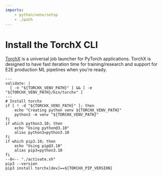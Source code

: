```yaml
---
imports:
    - python/venv/setup
    - ./path
---
```


# Install the TorchX CLI

[TorchX](https://pytorch.org/torchx/latest/) is a universal job
launcher for PyTorch applications. TorchX is designed to have fast
iteration time for training/research and support for E2E production ML
pipelines when you’re ready.


```shell
---
validate: |
  [ -n "${TORCHX_VENV_PATH}" ] && [ -e "${TORCHX_VENV_PATH}/bin/torchx" ]
---
# Install torchx
if [ ! -d "${TORCHX_VENV_PATH}" ]; then
    echo "Creating python venv ${TORCHX_VENV_PATH}"
    python3 -m venv "${TORCHX_VENV_PATH}"
fi
if which python3.10; then
    echo "Using python@3.10"
    alias python3=python3.10
fi
if which pip3.10; then
    echo "Using pip@3.10"
    alias pip3=python3.10
fi
--8<-- "./activate.sh"
pip3 --version
pip3 install torchx[dev]==${TORCHX_PIP_VERSION}
```
